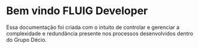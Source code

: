 # Bem vindo FLUIG Developer

Essa documentação foi criada com o intuito de controlar e gerenciar a complexidade e redundância presente nos processos desenvolvidos dentro do Grupo Décio.

